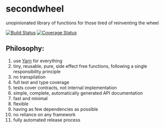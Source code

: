 # secondwheel
unopinionated library of functions for those tired of reinventing the wheel

[![Build Status](https://travis-ci.com/thealjey/secondwheel.svg?branch=master)](https://travis-ci.com/thealjey/secondwheel)
[![Coverage Status](https://coveralls.io/repos/github/thealjey/secondwheel/badge.svg?branch=master)](https://coveralls.io/github/thealjey/secondwheel?branch=master)

## Philosophy:
1. use [Yarn](https://yarnpkg.com/en/) for everything
1. tiny, reusable, pure, side effect free functions, following a single
   responsibility principle
1. no transpilation
1. full test and type coverage
1. tests cover contracts, not internal implementation
1. simple, complete, automatically generated API documentation
1. fast and minimal
1. flexible
1. having as few dependencies as possible
1. no reliance on any framework
1. fully automated release process
